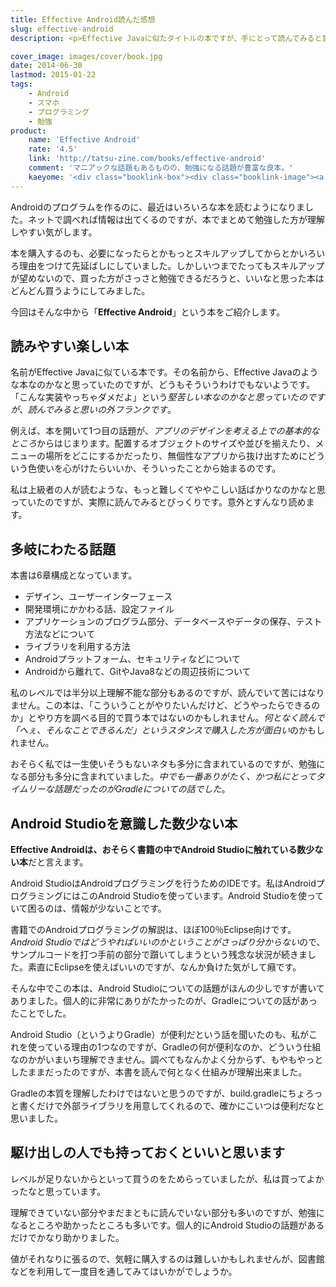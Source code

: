 ```yaml
---
title: Effective Android読んだ感想
slug: effective-android
description: <p>Effective Javaに似たタイトルの本ですが、手にとって読んでみると意外とフランクな感じの面白い本でした。内容の難易度が平易なものから極端に難解なものまでいろいろですが、個人的にGradle関連の話題が非常に勉強になりました。</p>

cover_image: images/cover/book.jpg
date: 2014-06-30
lastmod: 2015-01-22
tags: 
    - Android
    - スマホ
    - プログラミング
    - 勉強
product:
    name: 'Effective Android'
    rate: '4.5'
    link: 'http://tatsu-zine.com/books/effective-android'
    comment: 'マニアックな話題もあるものの、勉強になる話題が豊富な良本。'
    kaeyome: '<div class="booklink-box"><div class="booklink-image"><a href="http://www.amazon.co.jp/exec/obidos/asin/4844335340/illusionspace-22/" rel="nofollow" target="_blank"><img src="http://ecx.images-amazon.com/images/I/41CE7ad4jUL._SL160_.jpg" style="border: none;" /></a></div><div class="booklink-info"><div class="booklink-name"><a href="http://www.amazon.co.jp/exec/obidos/asin/4844335340/illusionspace-22/" rel="nofollow" target="_blank">Effective Android</a><div class="booklink-powered-date">posted with <a href="http://yomereba.com" rel="nofollow" target="_blank">ヨメレバ</a></div></div><div class="booklink-detail">TechBooster,小太刀御禄,出村成和,重田大助,西岡靖代,宮川大輔,柏本和俊,あんざいゆき,八木俊広,木村尭海,小林慎治,有山圭二,中西良明,わかめ まさひろ,新井祐一,桝井草介,久郷達也,寺園聖文,shige0501,山下智樹,前田章博,秋葉ちひろ,末広尚義,中澤慧,日高正博,塚田翔也,井形圭介,中川幸哉,山崎誠,山下武志,なまそで,橋爪香織,さとうかずのり,l_b__ インプレスジャパン 2014-01-17    </div><div class="booklink-link2"><div class="shoplinkamazon"><a href="http://www.amazon.co.jp/exec/obidos/asin/4844335340/illusionspace-22/" rel="nofollow" target="_blank" title="アマゾン" >Amazonで購入</a></div><div class="shoplinkrakuten"><a href="http://hb.afl.rakuten.co.jp/hgc/11acbc01.369b1bf6.11acbc02.cabf9fe9/?pc=http%3A%2F%2Fbooks.rakuten.co.jp%2Frb%2F12618244%2F%3Fscid%3Daf_ich_link_urltxt%26m%3Dhttp%3A%2F%2Fm.rakuten.co.jp%2Fev%2Fbook%2F" rel="nofollow" target="_blank" title="楽天ブックス" >楽天ブックスで購入</a></div></div></div><div class="booklink-footer"></div></div>'
---
```


<p>Androidのプログラムを作るのに、最近はいろいろな本を読むようになりました。ネットで調べれば情報は出てくるのですが、本でまとめて勉強した方が理解しやすい気がします。</p>
<p>本を購入するのも、必要になったらとかもっとスキルアップしてからとかいろいろ理由をつけて先延ばしにしていました。しかしいつまでたってもスキルアップが望めないので、買った方がさっさと勉強できるだろうと、いいなと思った本はどんどん買うようにしてみました。</p>
<p>今回はそんな中から「<strong>Effective Android</strong>」という本をご紹介します。</p>
<h2>読みやすい楽しい本</h2>
<p>名前がEffective Javaに似ている本です。その名前から、Effective Javaのような本なのかなと思っていたのですが、どうもそういうわけでもないようです。「こんな実装やっちゃダメだよ」という<em>堅苦しい本なのかなと思っていたのですが、読んでみると思いの外フランクです</em>。</p>
<p>例えば、本を開いて1つ目の話題が、<em>アプリのデザインを考える上での基本的なところ</em>からはじまります。配置するオブジェクトのサイズや並びを揃えたり、メニューの場所をどこにするかだったり、無個性なアプリから抜け出すためにどういう色使いを心がけたらいいか、そういったことから始まるのです。</p>
<p>私は上級者の人が読むような、もっと難しくてややこしい話ばかりなのかなと思っていたのですが、実際に読んでみるとびっくりです。意外とすんなり読めます。</p>
<h2>多岐にわたる話題</h2>
<p>本書は6章構成となっています。</p>
<ul>
<li>デザイン、ユーザーインターフェース</li>
<li>開発環境にかかわる話、設定ファイル</li>
<li>アプリケーションのプログラム部分、データベースやデータの保存、テスト方法などについて</li>
<li>ライブラリを利用する方法</li>
<li>Androidプラットフォーム、セキュリティなどについて</li>
<li>Androidから離れて、GitやJava8などの周辺技術について</li>
</ul>
<p>私のレベルでは半分以上理解不能な部分もあるのですが、読んでいて苦にはなりません。この本は、「こういうことがやりたいんだけど、どうやったらできるのか」とやり方を調べる目的で買う本ではないのかもしれません。<em>何となく読んで「へぇ、そんなことできるんだ」というスタンスで購入した方が面白い</em>のかもしれません。</p>
<p>おそらく私では一生使いそうもないネタも多分に含まれているのですが、勉強になる部分も多分に含まれていました。<em>中でも一番ありがたく、かつ私にとってタイムリーな話題だったのがGradleについての話でした</em>。</p>
<h2>Android Studioを意識した数少ない本</h2>
<p><strong>Effective Androidは、おそらく書籍の中でAndroid Studioに触れている数少ない本</strong>だと言えます。</p>
<p>Android StudioはAndroidプログラミングを行うためのIDEです。私はAndroidプログラミングにはこのAndroid Studioを使っています。Android Studioを使っていて困るのは、情報が少ないことです。</p>
<p>書籍でのAndroidプログラミングの解説は、ほぼ100％Eclipse向けです。<em>Android Studioではどうやればいいのかということがさっぱり分からない</em>ので、サンプルコードを打つ手前の部分で躓いてしまうという残念な状況が続きました。素直にEclipseを使えばいいのですが、なんか負けた気がして癪です。</p>
<p>そんな中でこの本は、Android Studioについての話題がほんの少しですが書いてありました。個人的に非常にありがたかったのが、Gradleについての話があったことでした。</p>
<p>Android Studio（というよりGradle）が便利だという話を聞いたのも、私がこれを使っている理由の1つなのですが、Gradleの何が便利なのか、どういう仕組なのかがいまいち理解できません。調べてもなんかよく分からず、もやもやっとしたままだったのですが、本書を読んで何となく仕組みが理解出来ました。</p>
<p>Gradleの本質を理解したわけではないと思うのですが、build.gradleにちょろっと書くだけで外部ライブラリを用意してくれるので、確かにこいつは便利だなと思いました。</p>
<h2>駆け出しの人でも持っておくといいと思います</h2>
<p>レベルが足りないからといって買うのをためらっていましたが、私は買ってよかったなと思っています。</p>
<p>理解できていない部分やまだまともに読んでいない部分も多いのですが、勉強になるところや助かったところも多いです。個人的にAndroid Studioの話題があるだけでかなり助かりました。</p>
<p>値がそれなりに張るので、気軽に購入するのは難しいかもしれませんが、図書館などを利用して一度目を通してみてはいかがでしょうか。</p>

  